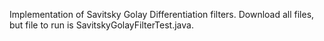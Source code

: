 Implementation of Savitsky Golay Differentiation filters. Download all files, but file to run is SavitskyGolayFilterTest.java.
